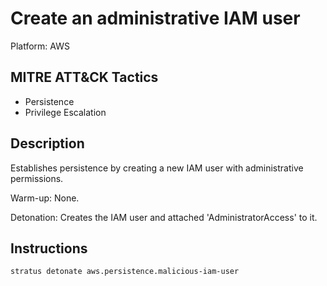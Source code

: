 # Create an administrative IAM user

Platform: AWS

## MITRE ATT&CK Tactics

- Persistence
- Privilege Escalation

## Description


Establishes persistence by creating a new IAM user with administrative permissions.

Warm-up: None.

Detonation: Creates the IAM user and attached 'AdministratorAccess' to it.


## Instructions

```bash title="Detonate with Stratus Red Team"
stratus detonate aws.persistence.malicious-iam-user
```